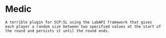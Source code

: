 # Medic

    A terrible plugin for SCP:SL using the LabAPI framework that gives each player a random size between two specified values at the start of the round and persists it until the round ends.
